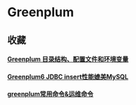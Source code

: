 # Greenplum

## 收藏

#### [Greenplum 目录结构、配置文件和环境变量](https://blog.csdn.net/murkey/article/details/105714858)

#### [Greenplum6 JDBC insert性能媲美MySQL](https://segmentfault.com/a/1190000022131758)

#### [greenplum常用命令&运维命令](https://blog.csdn.net/weixin_45403933/article/details/131786060)
